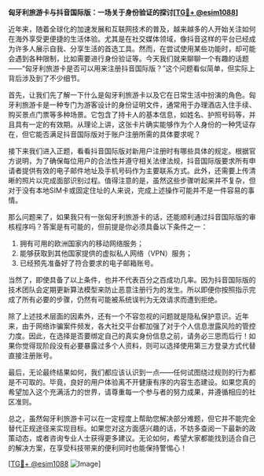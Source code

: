 **匈牙利旅游卡与抖音国际版：一场关于身份验证的探讨[[TG💪+ @esim1088](https://t.me/s/esim1088)]**

近年来，随着全球化的加速发展和互联网技术的普及，越来越多的人开始关注如何在海外享受更便捷的生活体验。尤其是在社交媒体领域，像抖音这样的平台已经成为许多人展示自我、分享生活的首选工具。然而，在尝试使用某些功能时，却可能会遇到各种限制，比如需要进行身份验证等。今天我们就来聊聊一个有趣的话题——“匈牙利旅游卡是否可以用来注册抖音国际版？”这个问题看似简单，但实际上背后涉及到了不少细节。

首先，让我们先了解一下什么是匈牙利旅游卡以及它在日常生活中扮演的角色。匈牙利旅游卡是一种专门为游客设计的身份证明文件，通常用于办理酒店入住手续、购买景点门票等多种场景。它包含了持卡人的基本信息，如姓名、护照号码等，并且具有一定的有效期。从理论上讲，这张卡片确实能够作为个人身份的一种凭证存在，但它能否满足抖音国际版对于账户注册所需的具体要求呢？

接下来我们进入正题，看看抖音国际版对新用户注册时有哪些具体的规定。根据官方说明，为了确保每位用户的合法性并遵守相关法律法规，抖音国际版要求所有申请者提供有效的电子邮件地址及手机号码作为主要联系方式。此外，还需要上传清晰的照片以完成面部识别过程。值得注意的是，虽然这些步骤听起来并不复杂，但对于没有本地SIM卡或固定住址的人来说，完成上述操作可能并不是一件容易的事情。

那么问题来了，如果我只有一张匈牙利旅游卡的话，还能顺利通过抖音国际版的审核程序吗？答案是有可能的，但前提是你必须具备以下条件之一：
1. 拥有可用的欧洲国家内的移动网络服务；
2. 能够获取到其他国家提供的虚拟私人网络（VPN）服务；
3. 已经预先准备好了符合要求的电子邮箱账号。

当然了，即使具备了以上条件，也并不代表百分之百成功几率。因为抖音国际版的技术团队会定期更新算法模型来防止恶意注册行为的发生。所以即便你按照指示完成了所有必要的步骤，仍然有可能被系统误判为无效请求而遭到拒绝。

除了上述技术层面的因素外，还有一个不容忽视的问题就是隐私保护意识。近年来，由于网络诈骗案件频发，各大社交平台都加强了对于个人信息泄露风险的管控力度。因此，在选择是否要绑定自己的真实身份信息之前，请务必三思而后行！如果你觉得现阶段没有必要暴露过多个人资料，则可以选择使用第三方登录方式代替直接注册账号。

最后，无论最终结果如何，我们都应该认识到一点——任何试图绕过规则的行为都是不可取的。毕竟，良好的用户体验离不开健康有序的内容生态建设。如果您真的希望加入这个充满活力的世界，请尊重每一个参与者的努力成果，并遵循相应的社区准则。

总之，虽然匈牙利旅游卡可以在一定程度上帮助您解决部分难题，但它并不能完全替代正规途径来实现目标。如果您对这方面感兴趣的话，不妨多查阅一下最新的政策动态，或者咨询专业人士获得更多建议。无论如何，希望大家都能找到适合自己的解决方案，在享受科技带来的便利同时也能保持警惕心！

[[TG💪+ @esim1088](https://t.me/s/esim1088) ![Image](https://i.postimg.cc/4NQfJmqS/Snipaste-2025-05-13-00-14-12.png)]